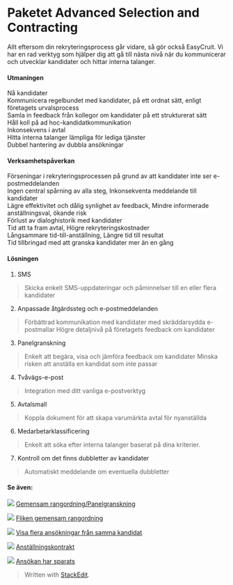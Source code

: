 
# Paketet Advanced Selection and Contracting

Allt eftersom din rekryteringsprocess går vidare, så gör också EasyCruit. Vi har en rad verktyg som hjälper dig att gå till nästa nivå när du kommunicerar och utvecklar kandidater och hittar interna talanger.

#### Utmaningen
<p>Nå kandidater<br>
Kommunicera regelbundet med kandidater, på ett ordnat sätt, enligt företagets urvalsprocess<br>
Samla in feedback från kollegor om kandidater på ett strukturerat sätt<br>
Håll koll på ad hoc-kandidatkommunikation<br>
Inkonsekvens i avtal<br>
Hitta interna talanger lämpliga för lediga tjänster<br>
Dubbel hantering av dubbla ansökningar</p>

#### Verksamhetspåverkan
<p>Förseningar i rekryteringsprocessen på grund av att kandidater inte ser e-postmeddelanden<br>
Ingen central spårning av alla steg, 
Inkonsekventa meddelande till kandidater<br>
Lägre effektivitet och dålig synlighet av feedback,
Mindre informerade anställningsval, ökande risk<br>
Förlust av dialoghistorik med kandidater<br> 
Tid att ta fram avtal,   
Högre rekryteringskostnader<br>
Långsammare tid-till-anställning, Längre tid till resultat<br>
Tid tillbringad med att granska kandidater mer än en gång</p>

#### Lösningen
1. SMS
> Skicka enkelt SMS-uppdateringar och påminnelser till en eller flera kandidater

2. Anpassade åtgärdssteg och e-postmeddelanden
> Förbättrad kommunikation med kandidater med skräddarsydda e-postmallar
> Högre detaljnivå på företagets feedback om kandidater

3. Panelgranskning
>Enkelt att begära, visa och jämföra feedback om kandidater
>Minska risken att anställa en kandidat som inte passar

4. Tvåvägs-e-post
> Integration med ditt vanliga e-postverktyg

5. Avtalsmall
> Koppla dokument för att skapa varumärkta avtal för nyanställda

6. Medarbetarklassificering
> Enkelt att söka efter interna talanger baserat på dina kriterier. 

7. Kontroll om det finns dubbletter av kandidater
> Automatiskt meddelande om eventuella dubbletter


#### Se även:

![](https://ci6.googleusercontent.com/proxy/-22dcnzbmvcvXC1qchy37X8HqOnNdtVQdmbUT6hxKRWKcyRxuLMETprSllOz-gcmI3U7kiFm9tHNq8oqYLIlqurrO4c=s0-d-e1-ft#http://../Resources/Images/icon-document-link.png)  [Gemensam rangordning/Panelgranskning](https://www.google.com/url?q=http://collaborative_rating_panel_review.htm&source=gmail-html&ust=1635934225622000&usg=AFQjCNEVFYEWi4X-kEFfHCakZmbkmaDpjw)

![](https://ci6.googleusercontent.com/proxy/-22dcnzbmvcvXC1qchy37X8HqOnNdtVQdmbUT6hxKRWKcyRxuLMETprSllOz-gcmI3U7kiFm9tHNq8oqYLIlqurrO4c=s0-d-e1-ft#http://../Resources/Images/icon-document-link.png)  [Fliken gemensam rangordning](https://www.google.com/url?q=http://collaborative_rating_tab.htm&source=gmail-html&ust=1635934225622000&usg=AFQjCNFZu3BnYif8ji7sLHssFCpX1-lZ6A)

![](https://ci6.googleusercontent.com/proxy/-22dcnzbmvcvXC1qchy37X8HqOnNdtVQdmbUT6hxKRWKcyRxuLMETprSllOz-gcmI3U7kiFm9tHNq8oqYLIlqurrO4c=s0-d-e1-ft#http://../Resources/Images/icon-document-link.png)  [Visa flera ansökningar från samma kandidat](https://www.google.com/url?q=http://viewing_a_candidates_multiple_applications.htm&source=gmail-html&ust=1635934225622000&usg=AFQjCNGdfJnCIhp8-EFksdGg8QQl4qsrQA)

![](https://ci6.googleusercontent.com/proxy/-22dcnzbmvcvXC1qchy37X8HqOnNdtVQdmbUT6hxKRWKcyRxuLMETprSllOz-gcmI3U7kiFm9tHNq8oqYLIlqurrO4c=s0-d-e1-ft#http://../Resources/Images/icon-document-link.png)  [Anställningskontrakt](https://www.google.com/url?q=http://employment_contacts.htm&source=gmail-html&ust=1635934225623000&usg=AFQjCNFENrF4BVW0Z2DgTnb62N7L3lAVEw)

![](https://ci6.googleusercontent.com/proxy/-22dcnzbmvcvXC1qchy37X8HqOnNdtVQdmbUT6hxKRWKcyRxuLMETprSllOz-gcmI3U7kiFm9tHNq8oqYLIlqurrO4c=s0-d-e1-ft#http://../Resources/Images/icon-document-link.png)  [Ansökan har sparats](https://www.google.com/url?q=http://application_saved.htm&source=gmail-html&ust=1635934225623000&usg=AFQjCNElhMZcNnESu-zxG2x7my-d3ymbUg)

> Written with [StackEdit](https://stackedit.io/).
<!--stackedit_data:
eyJoaXN0b3J5IjpbMjIxNzI2MzE1XX0=
-->